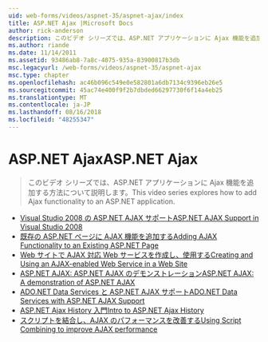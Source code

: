 ```yaml
---
uid: web-forms/videos/aspnet-35/aspnet-ajax/index
title: ASP.NET Ajax |Microsoft Docs
author: rick-anderson
description: このビデオ シリーズでは、ASP.NET アプリケーションに Ajax 機能を追加する方法について説明します。
ms.author: riande
ms.date: 11/14/2011
ms.assetid: 93486ab8-7a8c-4075-935a-83900817b3db
msc.legacyurl: /web-forms/videos/aspnet-35/aspnet-ajax
msc.type: chapter
ms.openlocfilehash: ac46b096c549e0e582801a6db7134c9396eb26e5
ms.sourcegitcommit: 45ac74e400f9f2b7dbded66297730f6f14a4eb25
ms.translationtype: MT
ms.contentlocale: ja-JP
ms.lasthandoff: 08/16/2018
ms.locfileid: "48255347"
---
```

<a name="aspnet-ajax"></a><span data-ttu-id="b911d-103">ASP.NET Ajax</span><span class="sxs-lookup"><span data-stu-id="b911d-103">ASP.NET Ajax</span></span>
====================
> <span data-ttu-id="b911d-104">このビデオ シリーズでは、ASP.NET アプリケーションに Ajax 機能を追加する方法について説明します。</span><span class="sxs-lookup"><span data-stu-id="b911d-104">This video series explores how to add Ajax functionality to an ASP.NET application.</span></span>


- [<span data-ttu-id="b911d-105">Visual Studio 2008 の ASP.NET AJAX サポート</span><span class="sxs-lookup"><span data-stu-id="b911d-105">ASP.NET AJAX Support in Visual Studio 2008</span></span>](aspnet-ajax-support-in-visual-studio-2008.md)
- [<span data-ttu-id="b911d-106">既存の ASP.NET ページに AJAX 機能を追加する</span><span class="sxs-lookup"><span data-stu-id="b911d-106">Adding AJAX Functionality to an Existing ASP.NET Page</span></span>](adding-ajax-functionality-to-an-existing-aspnet-page.md)
- [<span data-ttu-id="b911d-107">Web サイトで AJAX 対応 Web サービスを作成し、使用する</span><span class="sxs-lookup"><span data-stu-id="b911d-107">Creating and Using an AJAX-enabled Web Service in a Web Site</span></span>](creating-and-using-an-ajax-enabled-web-service-in-a-web-site.md)
- [<span data-ttu-id="b911d-108">ASP.NET AJAX: ASP.NET AJAX のデモンストレーション</span><span class="sxs-lookup"><span data-stu-id="b911d-108">ASP.NET AJAX: A demonstration of ASP.NET AJAX</span></span>](aspnet-ajax-a-demonstration-of-aspnet-ajax.md)
- [<span data-ttu-id="b911d-109">ADO.NET Data Services と ASP.NET AJAX サポート</span><span class="sxs-lookup"><span data-stu-id="b911d-109">ADO.NET Data Services with ASP.NET AJAX Support</span></span>](adonet-data-services-with-aspnet-ajax-support.md)
- [<span data-ttu-id="b911d-110">ASP.NET Ajax History 入門</span><span class="sxs-lookup"><span data-stu-id="b911d-110">Intro to ASP.NET Ajax History</span></span>](introduction-to-aspnet-ajax-history.md)
- [<span data-ttu-id="b911d-111">スクリプトを結合し、AJAX のパフォーマンスを改善する</span><span class="sxs-lookup"><span data-stu-id="b911d-111">Using Script Combining to improve AJAX performance</span></span>](using-script-combining-to-improve-ajax-performance.md)
